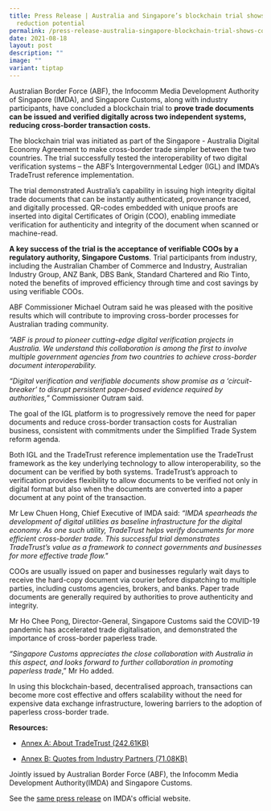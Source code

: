 ```yaml
---
title: Press Release | Australia and Singapore’s blockchain trial shows costs
  reduction potential
permalink: /press-release-australia-singapore-blockchain-trial-shows-costs-reduction-potential/
date: 2021-08-18
layout: post
description: ""
image: ""
variant: tiptap
---
```

<p>Australian Border Force (ABF), the Infocomm Media Development Authority
of Singapore (IMDA), and Singapore Customs, along with industry participants,
have concluded a blockchain trial to <strong>prove trade documents can be issued and verified digitally across two independent systems, reducing cross-border transaction costs.</strong>
</p>
<p>The blockchain trial was initiated as part of the Singapore - Australia
Digital Economy Agreement to make cross-border trade simpler between the
two countries. The trial successfully tested the interoperability of two
digital verification systems – the ABF’s Intergovernmental Ledger (IGL)
and IMDA’s TradeTrust reference implementation.</p>
<p>The trial demonstrated Australia’s capability in issuing high integrity
digital trade documents that can be instantly authenticated, provenance
traced, and digitally processed. QR-codes embedded with unique proofs are
inserted into digital Certificates of Origin (COO), enabling immediate
verification for authenticity and integrity of the document when scanned
or machine-read.</p>
<p><strong>A key success of the trial is the acceptance of verifiable COOs by a regulatory authority, Singapore Customs</strong>.
Trial participants from industry, including the Australian Chamber of Commerce
and Industry, Australian Industry Group, ANZ Bank, DBS Bank, Standard Chartered
and Rio Tinto, noted the benefits of improved efficiency through time and
cost savings by using verifiable COOs.</p>
<p>ABF Commissioner Michael Outram said he was pleased with the positive
results which will contribute to improving cross-border processes for Australian
trading community.</p>
<p><em>“ABF is proud to pioneer cutting-edge digital verification projects in Australia. We understand this collaboration is among the first to involve multiple government agencies from two countries to achieve cross-border document interoperability.</em>
</p>
<p><em>“Digital verification and verifiable documents show promise as a ‘circuit-breaker’ to disrupt persistent paper-based evidence required by authorities,</em>”
Commissioner Outram said.</p>
<p>The goal of the IGL platform is to progressively remove the need for paper
documents and reduce cross-border transaction costs for Australian business,
consistent with commitments under the Simplified Trade System reform agenda.</p>
<p>Both IGL and the TradeTrust reference implementation use the TradeTrust
framework as the key underlying technology to allow interoperability, so
the document can be verified by both systems. TradeTrust’s approach to
verification provides flexibility to allow documents to be verified not
only in digital format but also when the documents are converted into a
paper document at any point of the transaction.</p>
<p>Mr Lew Chuen Hong, Chief Executive of IMDA said: <em>“IMDA spearheads the development of digital utilities as baseline infrastructure for the digital economy. As one such utility, TradeTrust helps verify documents for more efficient cross-border trade. This successful trial demonstrates TradeTrust’s value as a framework to connect governments and businesses for more effective trade flow."</em>
</p>
<p>COOs are usually issued on paper and businesses regularly wait days to
receive the hard-copy document via courier before dispatching to multiple
parties, including customs agencies, brokers, and banks. Paper trade documents
are generally required by authorities to prove authenticity and integrity.</p>
<p>Mr Ho Chee Pong, Director-General, Singapore Customs said the COVID-19
pandemic has accelerated trade digitalisation, and demonstrated the importance
of cross-border paperless trade.</p>
<p><em>“Singapore Customs appreciates the close collaboration with Australia in this aspect, and looks forward to further collaboration in promoting paperless trade</em>,”
Mr Ho added.</p>
<p>In using this blockchain-based, decentralised approach, transactions can
become more cost effective and offers scalability without the need for
expensive data exchange infrastructure, lowering barriers to the adoption
of paperless cross-border trade.</p>
<p><strong>Resources:</strong>
</p>
<ul data-tight="true" class="tight">
<li>
<p><a href="https://www.imda.gov.sg/-/media/imda/files/news-and-events/media-room/media-releases/2021/08/tradetrust-factsheet.pdf" class="link__pdf" rel="noopener noreferrer nofollow" target="_blank"><u>Annex A: About TradeTrust (242.61KB)</u></a>
</p>
</li>
<li>
<p><a href="https://www.imda.gov.sg/-/media/imda/files/news-and-events/media-room/media-releases/2021/08/annex-b_quotes.pdf" class="link__pdf" rel="noopener noreferrer nofollow" target="_blank"><u>Annex B: Quotes from Industry Partners (71.08KB)</u></a>
</p>
</li>
</ul>
<p></p>
<p>Jointly issued by Australian Border Force (ABF), the Infocomm Media Development
Authority(IMDA) and Singapore Customs.</p>
<p></p>
<p>See the <a href="https://www.imda.gov.sg/resources/press-releases-factsheets-and-speeches/press-releases/2021/australia-and-singapores-blockchain-trial-shows-promising-results-for-reducing-transaction-costs" rel="noopener noreferrer nofollow" target="_blank">same press release</a> on
IMDA's official website.</p>
<p></p>